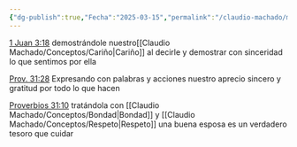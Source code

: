 ```yaml
---
{"dg-publish":true,"Fecha":"2025-03-15","permalink":"/claudio-machado/mi-matrimonio/como-dar-honra-a-mi-esposa/","dgPassFrontmatter":true}
---
```


[1 Juan 3:18](https://wol.jw.org/es/wol/bc/r4/lp-s/2025241/30/0) demostrándole nuestro[[Claudio Machado/Conceptos/Cariño\|Cariño]] al decirle y demostrar con sinceridad lo que sentimos por ella 

[Prov. 31:28](https://wol.jw.org/es/wol/bc/r4/lp-s/2025241/32/0) Expresando con palabras y acciones nuestro aprecio sincero y gratitud por todo lo que hacen 

[Proverbios 31:10](https://wol.jw.org/es/wol/b/r4/lp-s/nwtsty/20/31#v=20:31:10) tratándola con [[Claudio Machado/Conceptos/Bondad\|Bondad]] y [[Claudio Machado/Conceptos/Respeto\|Respeto]] una buena esposa es un verdadero tesoro que cuidar 



